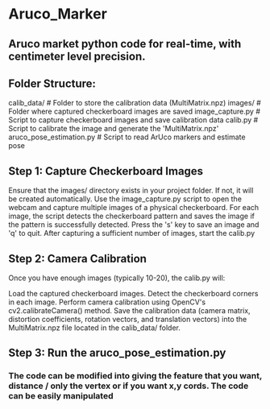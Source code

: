 # Aruco_Marker
## Aruco market python code for real-time, with centimeter level precision.


## Folder Structure:

 calib_data/                  # Folder to store the calibration data (MultiMatrix.npz)
 images/                      # Folder where captured checkerboard images are saved
 image_capture.py             # Script to capture checkerboard images and save calibration data
 calib.py                     # Script to calibrate the image and generate the 'MultiMatrix.npz' 
 aruco_pose_estimation.py     # Script to read ArUco markers and estimate pose



## Step 1: Capture Checkerboard Images
 
   Ensure that the images/ directory exists in your project folder. If not, it will be created automatically.
   Use the image_capture.py script to open the webcam and capture multiple images of a physical checkerboard.
   For each image, the script detects the checkerboard pattern and saves the image if the pattern is successfully detected. Press the 's' key to save an image and 'q' to quit.
   After capturing a sufficient number of images, start the calib.py

## Step 2: Camera Calibration

Once you have enough images (typically 10-20), the calib.py will:

   Load the captured checkerboard images.
   Detect the checkerboard corners in each image.
   Perform camera calibration using OpenCV's cv2.calibrateCamera() method.
   Save the calibration data (camera matrix, distortion coefficients, rotation vectors, and translation vectors) into the MultiMatrix.npz file located in the calib_data/ folder.

## Step 3: Run the aruco_pose_estimation.py

### **The code can be modified into giving the feature that you want, distance / only the vertex or if you want x,y cords. The code can be easily manipulated**

